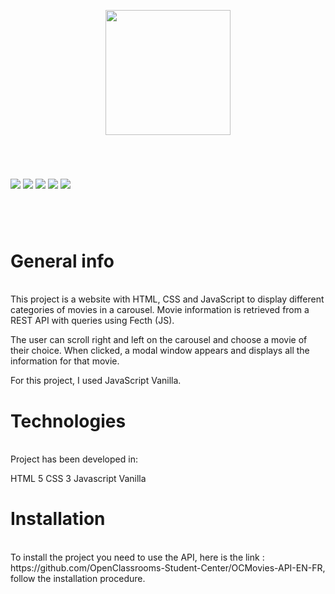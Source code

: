 <p align="center">
  <img src="https://user-images.githubusercontent.com/90851774/147912993-37ec4132-6800-4122-a064-64879c44bf99.png" width="200">
</p>

#

</br>

<img src="https://img.shields.io/badge/HTML-239120?style=for-the-badge&logo=html5&logoColor=white">  <img src="https://img.shields.io/badge/CSS3-1572B6?style=for-the-badge&logo=css3&logoColor=white">  <img src="https://img.shields.io/badge/Sass-CC6699?style=for-the-badge&logo=sass&logoColor=white">  <img src="https://img.shields.io/badge/JavaScript-F7DF1E?style=for-the-badge&logo=javascript&logoColor=black">  <img src="https://img.shields.io/badge/API%20REST%20%20-7289DA?style=for-the-badge&logo=discord&logoColor=7289DA">

#

</br>

# General info

</br>
This project is a website with HTML, CSS and JavaScript to display different categories of movies in a carousel. Movie information is retrieved from a REST API with queries using Fecth (JS).

The user can scroll right and left on the carousel and choose a movie of their choice. When clicked, a modal window appears and displays all the information for that movie.

For this project, I used JavaScript Vanilla.
</br>

# Technologies

</br>
Project has been developed in:

HTML 5
CSS 3
Javascript Vanilla
</br>

# Installation

</br>
To install the project you need to use the API, here is the link : https://github.com/OpenClassrooms-Student-Center/OCMovies-API-EN-FR, follow the installation procedure.

